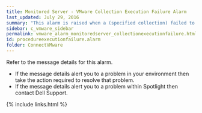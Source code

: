 ```yaml
---
title: ﻿Monitored Server - VMware Collection Execution Failure Alarm
last_updated: July 29, 2016
summary: "This alarm is raised when a (specified collection) failed to execute against the server."
sidebar: c_vmware_sidebar
permalink: vmware_alarm_monitoredserver_collectionexecutionfailure.html
id: procedureexecutionfailure.alarm
folder: ConnectVMware
---
```



Refer to the message details for this alarm.

* If the message details alert you to a problem in your environment then take the action required to resolve that problem.
* If the message details alert you to a problem within Spotlight then contact Dell Support.


{% include links.html %}
